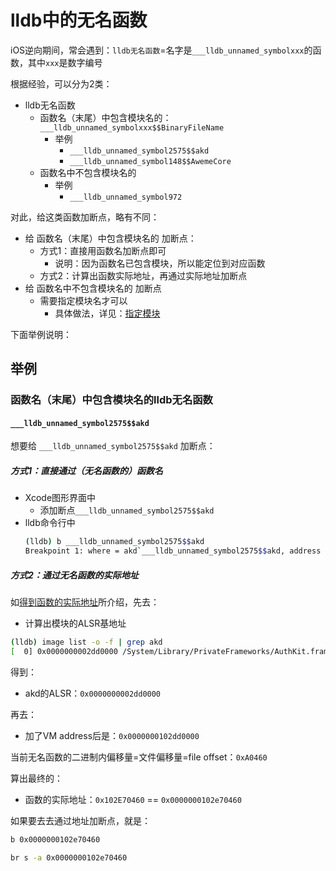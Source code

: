 # lldb中的无名函数

iOS逆向期间，常会遇到：`lldb无名函数`=名字是`___lldb_unnamed_symbolxxx`的函数，其中`xxx`是数字编号

根据经验，可以分为2类：

* lldb无名函数
  * 函数名（末尾）中包含模块名的：`___lldb_unnamed_symbolxxx$$BinaryFileName`
    * 举例
      * `___lldb_unnamed_symbol2575$$akd`
      * `___lldb_unnamed_symbol148$$AwemeCore`
  * 函数名中不包含模块名的
    * 举例
      * `___lldb_unnamed_symbol972`

对此，给这类函数加断点，略有不同：

* 给 函数名（末尾）中包含模块名的 加断点：
  * 方式1：直接用函数名加断点即可
    * 说明：因为函数名已包含模块，所以能定位到对应函数
  * 方式2：计算出函数实际地址，再通过实际地址加断点
* 给 函数名中不包含模块名的 加断点
  * 需要指定模块名才可以
    * 具体做法，详见：[指定模块](../../../common_logic/advanced_usage/module.md)

下面举例说明：

## 举例

### 函数名（末尾）中包含模块名的lldb无名函数

#### `___lldb_unnamed_symbol2575$$akd`

想要给 `___lldb_unnamed_symbol2575$$akd` 加断点：

##### 方式1：直接通过（无名函数的）函数名

* Xcode图形界面中
  * 添加断点`___lldb_unnamed_symbol2575$$akd`
* lldb命令行中
  ```bash
  (lldb) b ___lldb_unnamed_symbol2575$$akd
  Breakpoint 1: where = akd`___lldb_unnamed_symbol2575$$akd, address = 0x0000000102e70460
  ```

##### 方式2：通过无名函数的实际地址

如[得到函数的实际地址](../../../common_logic/background/get_func_real_addr.md)所介绍，先去：

* 计算出模块的ALSR基地址

```bash
(lldb) image list -o -f | grep akd
[  0] 0x0000000002dd0000 /System/Library/PrivateFrameworks/AuthKit.framework/akd(0x0000000102dd0000)
```

得到：

* akd的ALSR：`0x0000000002dd0000`

再去：

* 加了VM address后是：`0x0000000102dd0000`

当前无名函数的二进制内偏移量=文件偏移量=file offset：`0xA0460`

算出最终的：

* 函数的实际地址：`0x102E70460` == `0x0000000102e70460`

如果要去去通过地址加断点，就是：

```bash
b 0x0000000102e70460

br s -a 0x0000000102e70460
```
